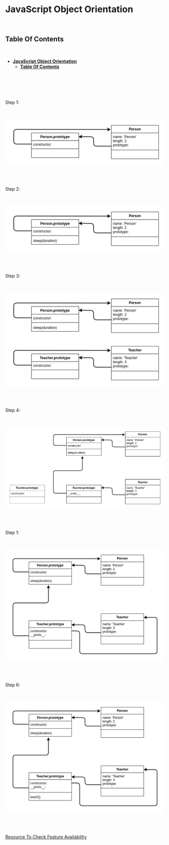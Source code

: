 # **JavaScript Object Orientation**
<br>

## **Table Of Contents**
<br>

- [**JavaScript Object Orientation**](#javascript-object-orientation)
  - [**Table Of Contents**](#table-of-contents)

<br>
<br>
<br>
<br>

Step 1:

<br>

![Step 1](./pictures/constructorFunctionInheritanceStep1.png)

<br>
<br>

Step 2:

<br>

![Step 2](./pictures/constructorFunctionInheritanceStep2.png)

<br>
<br>

Step 3:

<br>

![Step 3](./pictures/constructorFunctionInheritanceStep3.png)

<br>
<br>

Step 4:

<br>

![Step 4](./pictures/constructorFunctionInheritanceStep4.png)

<br>
<br>

Step 1:

<br>

![Step 5](./pictures/constructorFunctionInheritanceStep5.png)

<br>
<br>

Step 6:

<br>

![Step 6](./pictures/constructorFunctionInheritanceStep6.png)

<br>
<br>


[Resource To Check Feature Availability](https://kangax.github.io/compat-table/es2016plus/)

<!--

Principles Of Object Oriented Programming

1. Abstraction
   - abstract behavior into classes or prototypes

2. Data Encapsulation
   - attributes and methods are encapsulated by classes or prototypes

3. Inheritance
   - objects can inherit attributes and methods of other objects

4. Polymorphism
   - objects can have different types in different contexts


----------------------------------------------------


JavaScript is object-based: objects are created based on other objects (prototype)
    -> JavaScript is prototype-based


-----------------------------------------------------

Object-orientation in JavaScript

1. prototype object-orientation

2. pseudoclass object-orientation

3. object-orientation with class syntax



---------------------------------------------------



===== prototype object-orientation =====

- every object is based on a prototype (except _Object_ object)
- every object can be used ad a prototype for other objects
- object inherits all properties and methods from prototype
  
- access prototype of objectA with: 
  - objectA.__proto__  (do not use)
  - objectA.getPrototypeOf()

- check if objectB is prototype of objectA
  - objectB.isPrototypeOf(objectA)

- create objectB with prototype objectA
  - objectB = Object.create(objectA)

- overwrite prototype methods:
  - objectB = Object.create(objectA);
    objectB.methodFromA = function() { ... }

- call prototype methods:
  - objectB = Object.create(objectA);
  - objectB.getPrototypeOf().methodOfObjectA().call(this, argument);
  - ( alternative: objectB.__proto__.methodObjectA().call(this, argument) )

- prototype chaining:
  1. search called method on caller object
  2. if method does not exist, search on prottype
  3. if method does not exist and object <> root _Object_: go to 2


! No prototype possible for object literals !


Object-orientation Principles:

1. Abstraction: check, abstracted into prototypes
2. Data encapsulation: No, only with specific design patterns
3. Inheritance: check, prototype chaining
4. polymorphism: check, javascript is dynamically typed



-----------------------------------------------------------------------------



===== pseudoclass object-orientation =====

- based on constructor functions

- constructor function
  - function ConstructorFunctionName(param1) { this.property1 = param1; };

- instantiate object with constructor function
  - object = new ConstructorFunctionName('argument')

- define methods for all instances of constructor function 
  - ConstructorFunctionName.prototype.methodName = function() { ... }

- inheritance:

    1.) function Person(name, age) {
            this.name = name;
            this.age = age;
        };

    2.) Person.prototype.sleep = function(duration) {
            console.log('sleep for ', duration);
        };

    3.) function Teacher(name, age, subject) {
            Person.call(this, name, age);
            this.subject = subject;
        };

    4.) Teacher.prototype = new Person();

    5.) Teacher.prototype.constructor = Teacher;

    6.) Teacher.prototype.teach() = function() {
            console.log('Teaching...');
        }


- call constructor of super prototype
  - function Teacher(name, age, subject) {
        Person.call(this, name, age);
        this.subject = subject;
    };

- overwrite methods
  - ObjectA.prototype.methodName = function(param){ ... }


- call methods of super object
  - superObjectB.prototype.methodName.call(this, argument);


Object-orientation Principles:

1. Abstraction: check, abstracted into prototypes
2. Data encapsulation: No, only with specific design patterns
3. Inheritance: check, but a bit complex
4. polymorphism: check, javascript is dynamically typed



-----------------------------------------------------------------------------



===== object-orientation with class syntax =====

- class syntax reduces complexity of pseudoclass object-orientation
- realizes no class-based programming! JavaScript stays object-based


--- class declaration ---

    class ClassName {

        property1 = 'value1';       // instance properties (ES2022)
        property2 = 'value2'

        constructor(param1, param2, param3) {
            this.property1 = param1 ? param2 : this.property1;
            this.property2 = param2 ? param2 : this.property2;
            this.property3 = param3;
        }

        method1() { /* implementation */ }
    }


--- class expression ---

    const ClassName = class {

        property1 = 'value1';       // instance properties (ES2022)
        property2 = 'value2'

        constructor(param1, param2, param3) {
            this.property1 = param1 ? param2 : this.property1;
            this.property2 = param2 ? param2 : this.property2;
            this.property3 = param3;
        }

        method1() { /* implementation */ }
    };



- instantiate new object
  - const newInstance = new ClassName('value1', 'value2', 'value3');


- define Getter and Setter
  - write keywords get or set in front of method
  - CAUTION: name of getter- / setter-method must not equal a property name (-> infinity loop)
    -> typically: add underscore in front of property name


    class ClassName {

        constructor(param1, param2, param3) {
            this._property1 = param1 ? param2 : this.property1;
            this._property2 = param2 ? param2 : this.property2;
            this._property3 = param3;
        }

        get property1() {
            return this._property1;
        }

        set property1(param) {
            this._property1 = param;
        }

        get property2() {
            return this._property2;
        }

        set property2(param) {
            this._property2 = param;
        }

        method1() { /* implementation */ }

    }  



- define private properties and methods (since ES2022)
  - underscore is only a convention and does not prevent external access
  - add # in front of private properties 

    class ClassName {

        constructor(param1, param2, param3) {
            this.#property1 = param1;
            this.#property2 = param2;
            this.#property3 = param3;
        }

        get property1() {
            return this.#property1;
        }

        set property1(param) {
            this.#property1 = param;
        }

        get property2() {
            return this.#property2;
        }

        set property2(param) {
            this.#property2 = param;
        }

        #method1() { /* implementation */ }

    }  



- inheritance of classes
    - keyword extends
    - call of superclass constructor with keyword super

    class SuperClass {
        
        constructor(param1, param2) {
            this.property1 = param1;
            this.property2 = param2;
        }

        method1(param) { /* implementation */ }
    }


    class SubClass extends SuperClass {

        constructor(param1, param2, param3) {
            super(param1, param2);                  // superclass constructor must to be called BEFORE any use of keyword _this_
            this.property3 = param3;
        }
    }



- overwrite methods of superclasses
  - add method with same name to subclass

  class SuperClass {
        
        constructor(param1, param2) {
            this.property1 = param1;
            this.property2 = param2;
        }

        method1(param) { /* implementation */ }
    }


    class SubClass extends SuperClass {

        constructor(param1, param2, param3) {
            super(param1, param2);                  // superclass constructor must to be called BEFORE any use of keyword _this_
            this.property3 = param3;
        }

        method1(param) { /* implementation */ }     // overwrites SuperClass.method1()
    }




- call methods of superclass
  - super.methodName(param)



- static methods
  - static methodName(param) { /* implementation */ }



- static properties
  - static propertyName = 'value';
-->